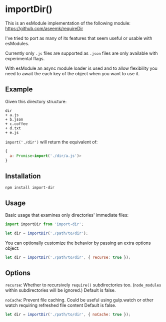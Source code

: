 # importDir()

This is an esModule implementation of the following module: https://github.com/aseemk/requireDir

I've tried to port as many of its features that seem useful or usable with esModules.

Currently only `.js` files are supported as `.json` files are only available with experimental flags.

With esModule an async module loader is used and to allow flexibility you need to await the each key of the object when you want to use it.

## Example

Given this directory structure:

```
dir
+ a.js
+ b.json
+ c.coffee
+ d.txt
+ e.js
```

`import('./dir')` will return the equivalent of:

```js
{
  a: Promise<import('./dir/a.js')>
}
```

## Installation

```
npm install import-dir
```

## Usage

Basic usage that examines only directories' immediate files:

```js
import importDir from 'import-dir';

let dir = importDir('./path/to/dir');
```

You can optionally customize the behavior by passing an extra options object:

```js
let dir = importDir('./path/to/dir', { recurse: true });
```

## Options

`recurse`: Whether to recursively `require()` subdirectories too.
(`node_modules` within subdirectories will be ignored.)
Default is false.

`noCache`: Prevent file caching. Could be useful using gulp.watch or other watch requiring refreshed file content Default is false.

```js
let dir = importDir('./path/to/dir', { noCache: true });
```
